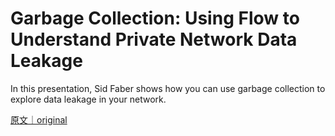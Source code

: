 
# Garbage Collection: Using Flow to Understand Private Network Data Leakage

In this presentation, Sid Faber shows how you can use garbage collection to explore data leakage in your network.

[原文｜original](https://insights.sei.cmu.edu/library/garbage-collection-using-flow-to-understand-private-network-data-leakage/)
        
